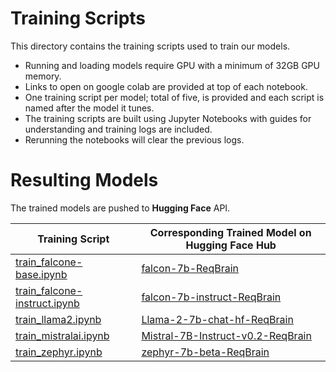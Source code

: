 # Training Scripts

This directory contains the training scripts used to train our models.

- Running and loading models require GPU with a minimum of 32GB GPU memory.
- Links to open on google colab are provided at top of each notebook.
- One training script per model; total of five, is provided and each script is named after the model it tunes.
- The training scripts are built using Jupyter Notebooks with guides for understanding and training logs are included.
- Rerunning the notebooks will clear the previous logs.

# Resulting Models

The trained models are pushed to **Hugging Face** API.

| Training Script | Corresponding Trained Model on Hugging Face Hub |
|-----------------|-----------------------------|
| [train_falcone-base.ipynb](https://github.com/REELICIT/reqbrain_rep_package/blob/main/training_scripts/train_falcone-base.ipynb)               | [falcon-7b-ReqBrain](https://huggingface.co/REELICIT/falcon-7b-ReqBrain)                           |
| [train_falcone-instruct.ipynb](https://github.com/REELICIT/reqbrain_rep_package/blob/main/training_scripts/train_falcone-instruct.ipynb)               | [falcon-7b-instruct-ReqBrain](https://huggingface.co/REELICIT/falcon-7b-instruct-ReqBrain)                           |
| [train_llama2.ipynb](https://github.com/REELICIT/reqbrain_rep_package/blob/main/training_scripts/train_llama2.ipynb)               | [Llama-2-7b-chat-hf-ReqBrain](https://huggingface.co/REELICIT/Llama-2-7b-chat-hf-ReqBrain)                           |
| [train_mistralai.ipynb](https://github.com/REELICIT/reqbrain_rep_package/blob/main/training_scripts/train_mistralai.ipynb)               | [Mistral-7B-Instruct-v0.2-ReqBrain](https://huggingface.co/REELICIT/Mistral-7B-Instruct-v0.2-ReqBrain)                           |
| [train_zephyr.ipynb](https://github.com/REELICIT/reqbrain_rep_package/blob/main/training_scripts/train_zephyr.ipynb)               | [zephyr-7b-beta-ReqBrain](https://huggingface.co/REELICIT/zephyr-7b-beta-ReqBrain) |

